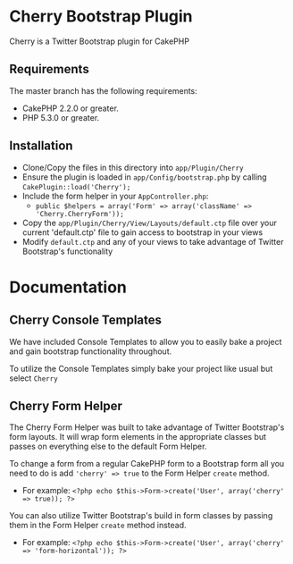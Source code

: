 # Cherry Bootstrap Plugin

Cherry is a Twitter Bootstrap plugin for CakePHP

## Requirements

The master branch has the following requirements:

* CakePHP 2.2.0 or greater.
* PHP 5.3.0 or greater.

## Installation

* Clone/Copy the files in this directory into `app/Plugin/Cherry`
* Ensure the plugin is loaded in `app/Config/bootstrap.php` by calling `CakePlugin::load('Cherry');`
* Include the form helper in your `AppController.php`:
   * `public $helpers = array('Form' => array('className' => 'Cherry.CherryForm'));`
* Copy the `app/Plugin/Cherry/View/Layouts/default.ctp` file over your current 'default.ctp' file to gain access to bootstrap in your views
* Modify `default.ctp` and any of your views to take advantage of Twitter Bootstrap's functionality

# Documentation

## Cherry Console Templates

We have included Console Templates to allow you to easily bake a project and gain bootstrap functionality throughout.

To utilize the Console Templates simply bake your project like usual but select `Cherry`

## Cherry Form Helper

The Cherry Form Helper was built to take advantage of Twitter Bootstrap's form layouts. It will wrap form elements in the appropriate classes but passes on everything else to the default Form Helper.

To change a form from a regular CakePHP form to a Bootstrap form all you need to do is add `'cherry' => true` to the Form Helper `create` method.

* For example: `<?php echo $this->Form->create('User', array('cherry' => true)); ?>`

You can also utilize Twitter Bootstrap's build in form classes by passing them in the Form Helper `create` method instead.

* For example: `<?php echo $this->Form->create('User', array('cherry' => 'form-horizontal')); ?>`
